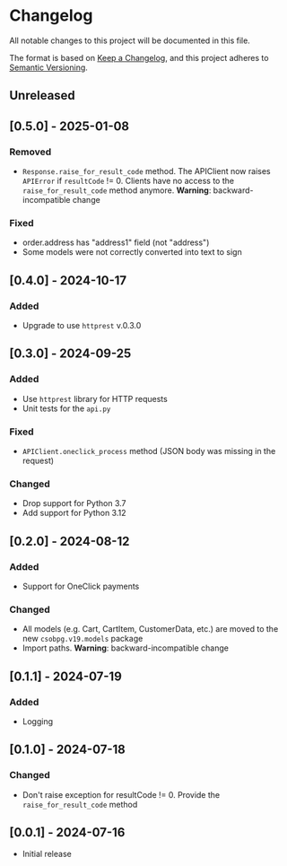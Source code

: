 # Changelog
All notable changes to this project will be documented in this file.

The format is based on [Keep a Changelog](https://keepachangelog.com/en/1.0.0/),
and this project adheres to [Semantic Versioning](https://semver.org/spec/v2.0.0.html).

## Unreleased


## [0.5.0] - 2025-01-08
### Removed
  * `Response.raise_for_result_code` method. The APIClient now raises `APIError` if `resultCode` != 0. Clients have no access to the `raise_for_result_code` method anymore. **Warning**: backward-incompatible change

### Fixed
  * order.address has "address1" field (not "address")
  * Some models were not correctly converted into text to sign


## [0.4.0] - 2024-10-17
### Added
  * Upgrade to use `httprest` v.0.3.0


## [0.3.0] - 2024-09-25
### Added
  * Use `httprest` library for HTTP requests
  * Unit tests for the `api.py`

### Fixed
  * `APIClient.oneclick_process` method (JSON body was missing in the request)

### Changed
  * Drop support for Python 3.7
  * Add support for Python 3.12


## [0.2.0] - 2024-08-12
### Added
  * Support for OneClick payments

### Changed
  * All models (e.g. Cart, CartItem, CustomerData, etc.) are moved to the new `csobpg.v19.models` package
  * Import paths. **Warning**: backward-incompatible change

## [0.1.1] - 2024-07-19
### Added
  * Logging


## [0.1.0] - 2024-07-18
### Changed
  * Don't raise exception for resultCode != 0. Provide the `raise_for_result_code` method


## [0.0.1] - 2024-07-16
  * Initial release
